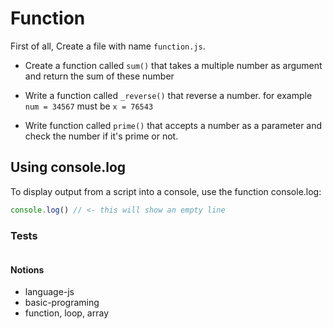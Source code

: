 # Function

First of all, Create a file with name `function.js`.

- Create a function called `sum()` that takes a multiple number as argument and return the sum of these number
  
- Write a function called `_reverse()` that reverse a number. for example `num = 34567` must be `x = 76543`

- Write function called `prime()` that accepts a number as a parameter and check the number if it's prime or not.

## Using console.log

To display output from a script into a console, use the function console.log:

```js
console.log() // <- this will show an empty line
```

### Tests

```js
```

#### Notions

- language-js
- basic-programing
- function, loop, array  
